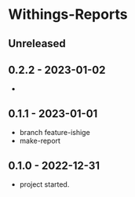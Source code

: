 # Withings-Reports

## Unreleased

## 0.2.2 - 2023-01-02
-

## 0.1.1 - 2023-01-01
- branch feature-ishige
- make-report

## 0.1.0 - 2022-12-31
- project started.
